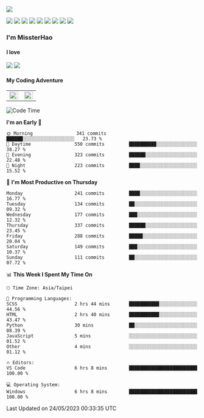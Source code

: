 ![](https://komarev.com/ghpvc/?username=MissterHao&color=ff69b4)

[![](https://img.shields.io/badge/Amazon%20AWS-%23232F3E?logo=amazon-aws&logoColor=white&style=for-the-badge)](https://aws.amazon.com/)
[![](https://img.shields.io/badge/Python-3776AB?style=for-the-badge&logo=python&logoColor=white)](https://www.djangoproject.com/)
[![](https://img.shields.io/badge/Django-092E20?style=for-the-badge&logo=django&logoColor=white)](https://www.python.org/)
[![](https://img.shields.io/badge/Rust-%23EB6400?style=for-the-badge&logo=rust&logoColor=white)](https://www.python.org/)
[![](https://img.shields.io/badge/Flask-23232F3E?style=for-the-badge&logo=flask&logoColor=white)](https://flask.palletsprojects.com/en/2.1.x/)
[![](https://img.shields.io/badge/go-%2300ADD8.svg?&style=for-the-badge&logo=go&logoColor=white)](https://golang.org/)
[![](https://img.shields.io/badge/javascript-%23F7DF1E.svg?&style=for-the-badge&logo=javascript&logoColor=black)](https://www.javascript.com/)
[![](https://img.shields.io/badge/mysql-%234479A1.svg?&style=for-the-badge&logo=mysql&logoColor=white)](https://www.mysql.com/)
[![](https://img.shields.io/badge/docker-%232496ED.svg?&style=for-the-badge&logo=docker&logoColor=white)](https://www.docker.com/)

### I'm MissterHao

#### I love  
![](https://img.shields.io/badge/Netflix-E50914?style=for-the-badge&logo=netflix&logoColor=white)
![](https://img.shields.io/badge/YouTube-FF0000?style=for-the-badge&logo=youtube&logoColor=white)

#### My Coding Adventure
<!-- Readme stats -->
<!-- https://github.com/anuraghazra/github-readme-stats -->
<table>
<tr>
    <td valign="top" width="50%">
    <img src="https://github-readme-stats.vercel.app/api?username=MissterHao&hide_border=true&show_icons=true&locale=en" align="left" style="width: 100%" />
    </td>
    <td valign="top" width="50%">
    <img src="https://github-readme-stats.vercel.app/api/top-langs?username=MissterHao&hide_border=true&show_icons=true&locale=en&layout=compact" align="left" style="width: 100%" />
    </td>
</tr>
</table>  


<!--START_SECTION:waka-->
![Code Time](http://img.shields.io/badge/Code%20Time-703%20hrs%2017%20mins-blue)

**I'm an Early 🐤** 

```text
🌞 Morning                341 commits         ██████░░░░░░░░░░░░░░░░░░░   23.73 % 
🌆 Daytime                550 commits         ██████████░░░░░░░░░░░░░░░   38.27 % 
🌃 Evening                323 commits         ██████░░░░░░░░░░░░░░░░░░░   22.48 % 
🌙 Night                  223 commits         ████░░░░░░░░░░░░░░░░░░░░░   15.52 % 
```
📅 **I'm Most Productive on Thursday** 

```text
Monday                   241 commits         ████░░░░░░░░░░░░░░░░░░░░░   16.77 % 
Tuesday                  134 commits         ██░░░░░░░░░░░░░░░░░░░░░░░   09.32 % 
Wednesday                177 commits         ███░░░░░░░░░░░░░░░░░░░░░░   12.32 % 
Thursday                 337 commits         ██████░░░░░░░░░░░░░░░░░░░   23.45 % 
Friday                   288 commits         █████░░░░░░░░░░░░░░░░░░░░   20.04 % 
Saturday                 149 commits         ███░░░░░░░░░░░░░░░░░░░░░░   10.37 % 
Sunday                   111 commits         ██░░░░░░░░░░░░░░░░░░░░░░░   07.72 % 
```


📊 **This Week I Spent My Time On** 

```text
🕑︎ Time Zone: Asia/Taipei

💬 Programming Languages: 
SCSS                     2 hrs 44 mins       ███████████░░░░░░░░░░░░░░   44.56 % 
HTML                     2 hrs 40 mins       ███████████░░░░░░░░░░░░░░   43.47 % 
Python                   30 mins             ██░░░░░░░░░░░░░░░░░░░░░░░   08.39 % 
JavaScript               5 mins              ░░░░░░░░░░░░░░░░░░░░░░░░░   01.52 % 
Other                    4 mins              ░░░░░░░░░░░░░░░░░░░░░░░░░   01.12 % 

🔥 Editors: 
VS Code                  6 hrs 8 mins        █████████████████████████   100.00 % 

💻 Operating System: 
Windows                  6 hrs 8 mins        █████████████████████████   100.00 % 
```


 Last Updated on 24/05/2023 00:33:35 UTC
<!--END_SECTION:waka-->

<!--
**MissterHao/MissterHao** is a ✨ _special_ ✨ repository because its `README.md` (this file) appears on your GitHub profile.

Here are some ideas to get you started:

- 🔭 I’m currently working on ...
- 🌱 I’m currently learning ...
- 👯 I’m looking to collaborate on ...
- 🤔 I’m looking for help with ...
- 💬 Ask me about ...
- 📫 How to reach me: ...
- 😄 Pronouns: ...
- ⚡ Fun fact: ...
-->
